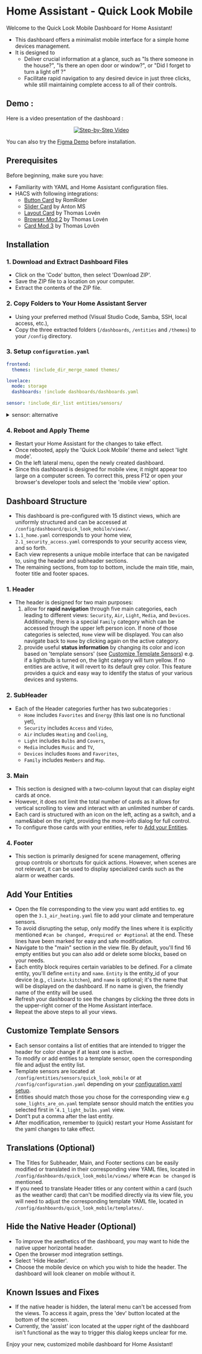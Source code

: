 # Home Assistant - Quick Look Mobile

Welcome to the Quick Look Mobile Dashboard for Home Assistant! 

- This dashboard offers a minimalist mobile interface for a simple home devices management. 
- It is designed to
  - Deliver crucial information at a glance, such as "Is there someone in the house?", "Is there an open door or window?", or "Did I forget to turn a light off ?"
  - Facilitate rapid navigation to any desired device in just three clicks, while still maintaining complete access to all of their controls.

## Demo :
Here is a video presentation of the dashboard :
<p align="center">
  <a href="https://www.youtube.com/watch?v=hZRSu72m1gw">
    <img src="https://img.youtube.com/vi/hZRSu72m1gw/0.jpg" alt="Step-by-Step Video">
  </a>
</p>

You can also try the [Figma Demo](https://www.figma.com/proto/G7cHGCjgFJwMrq9WdT41gv/HA---Quick-Look-Mobile?node-id=153-1125&starting-point-node-id=153%3A1006&scaling=scale-down) before installation.

## Prerequisites

Before beginning, make sure you have:

- Familiarity with YAML and Home Assistant configuration files.
- HACS with following integrations:
  - [Button Card](https://github.com/custom-cards/button-card) by RomRider
  - [Slider Card](https://github.com/AnthonMS/my-cards) by Anton MS
  - [Layout Card](https://github.com/thomasloven/lovelace-layout-card) by Thomas Lovén
  - [Browser Mod 2](https://github.com/thomasloven/hass-browser_mod) by Thomas Lovén
  - [Card Mod 3](https://github.com/thomasloven/lovelace-card-mod) by Thomas Lovén

## Installation

### 1. Download and Extract Dashboard Files

- Click on the 'Code' button, then select 'Download ZIP'.
- Save the ZIP file to a location on your computer.
- Extract the contents of the ZIP file.

### 2. Copy Folders to Your Home Assistant Server

- Using your preferred method (Visual Studio Code, Samba, SSH, local access, etc.),
- Copy the three extracted folders (`/dashboards`, `/entities` and `/themes`) to your `/config` directory.

### 3. Setup `configuration.yaml`

```yaml
frontend:
  themes: !include_dir_merge_named themes/

lovelace:
  mode: storage
  dashboards: !include dashboards/dashboards.yaml
  
sensor: !include_dir_list entities/sensors/
```

<details>
<summary>sensor: alternative</summary>
  
You might need to modify these lines to match your current setup, particularly if you don't want to split your sensor configuration across multiple files. Here is the non-splitted alternative:

```yaml
sensor: 
  - platform: template
    sensors: 
      some_alarms_are_on:
        friendly_name: "Some Alarms Are On"
        value_template: >-
          {% set entity_ids = [
            'alarm_control_panel.your_entity'
            ] %}

          {% set count = namespace(value=0) %}

          {% for entity_id in entity_ids %}
            {% if is_state(entity_id, 'triggered') or is_state(entity_id, 'pending') %}
              {% set count.value = count.value + 1 %}
            {% endif %}
          {% endfor %}

          {{ 'off' if count.value == 0 else 'on' }}

  - platform: template
    sensors:
      some_contact_sensors_are_on:
        friendly_name: "Some Contact Sensors Are On"
        value_template: >-
          {% set entity_ids = [
            'binary_sensor.your_entity', 
            'binary_sensor.your_entity',
            'binary_sensor.your_entity',
            'binary_sensor.your_entity',
            'binary_sensor.your_entity'
            ] %}

          {% set count = namespace(value=0) %}

          {% for entity_id in entity_ids %}
            {% if is_state(entity_id, 'on') %}
              {% set count.value = count.value + 1 %}
            {% endif %}
          {% endfor %}

          {{ 'off' if count.value == 0 else 'on' }}

  - platform: template
    sensors:
      some_occupancy_sensors_are_on:
        friendly_name: "Some Occupancy Sensors Are On"
        value_template: >-
          {% set entity_ids = [
            'binary_sensor.your_entity',
            'binary_sensor.your_entity',
            'binary_sensor.your_entity',
            'binary_sensor.your_entity',
            'binary_sensor.your_entity',
            'binary_sensor.your_entity',
            'binary_sensor.your_entity'
            ] %}

          {% set count = namespace(value=0) %}

          {% for entity_id in entity_ids %}
            {% if is_state(entity_id, 'on') %}
              {% set count.value = count.value + 1 %}
            {% endif %}
          {% endfor %}

          {{ 'off' if count.value == 0 else 'on' }}

  - platform: template
    sensors:
      some_climates_are_on:
        friendly_name: "Some climates are on"
        value_template: >-
          {% set entity_ids = [
            'climate.your_entity',
            'climate.your_entity',
            'climate.your_entity'
            ] %}

          {% set count = namespace(value=0) %}

          {% for entity_id in entity_ids %}
            {% if is_state(entity_id, 'heat') or is_state(entity_id, 'on') %}
              {% set count.value = count.value + 1 %}
            {% endif %}
          {% endfor %}

          {{ 'off' if count.value == 0 else 'on' }}

  - platform: template
    sensors:
      some_fans_are_on:
        friendly_name: "Some fans are on"
        value_template: >-
          {% set entity_ids = [
            'fan.your_entity',
            'fan.your_entity',
            'fan.your_entity'
            ] %}

          {% set count = namespace(value=0) %}

          {% for entity_id in entity_ids %}
            {% if is_state(entity_id, 'on') %}
              {% set count.value = count.value + 1 %}
            {% endif %}
          {% endfor %}

          {{ 'off' if count.value == 0 else 'on' }}

  - platform: template
    sensors:
      some_lights_are_on:
        friendly_name: "Some Lights Are On"
        value_template: >-
          {% set entity_ids = [
            'light.your_entity',
            'light.your_entity',
            'light.your_entity',
            'light.your_entity',
            'light.your_entity',
            'light.your_entity',
            'light.your_entity',
            'light.your_entity'
            ] %}

          {% set count = namespace(value=0) %}

          {% for entity_id in entity_ids %}
            {% if is_state(entity_id, 'on') %}
              {% set count.value = count.value + 1 %}
            {% endif %}
          {% endfor %}

          {{ 'off' if count.value == 0 else 'on' }}

  - platform: template
    sensors:
      some_media_players_are_on:
        friendly_name: "Some Media Players Are On"
        value_template: >-
          {% set entity_ids = [
            'media_player.your_entity',
            'media_player.your_entity',
            'media_player.your_entity',
            'media_player.your_entity'
            ] %}

          {% set count = namespace(value=0) %}

          {% for entity_id in entity_ids %}
            {% if is_state(entity_id, 'playing') %}
              {% set count.value = count.value + 1 %}
            {% endif %}
          {% endfor %}

          {{ 'off' if count.value == 0 else 'on' }}

  - platform: template
    sensors:
      some_devices_are_on:
        friendly_name: "Some Devices Are On"
        value_template: >-
          {% set entity_ids = [
            'switch.your_entity',
            'switch.your_entity',
            'switch.your_entity',
            'switch.your_entity',
            'switch.your_entity',
            'vacuum.your_entity',
            'vacuum.your_entity'
            ] %}

          {% set count = namespace(value=0) %}

          {% for entity_id in entity_ids %}
            {% if is_state(entity_id, 'on') or is_state(entity_id, 'cleaning')%}
              {% set count.value = count.value + 1 %}
            {% endif %}
          {% endfor %}

          {{ 'off' if count.value == 0 else 'on' }}
```
</details>

### 4. Reboot and Apply Theme

- Restart your Home Assistant for the changes to take effect.
- Once rebooted, apply the 'Quick Look Mobile' theme and select 'light mode'.
- On the left lateral menu, open the newly created dashboard. 
- Since this dashboard is designed for mobile view, it might appear too large on a computer screen. To correct this, press F12 or open your browser's developer tools and select the 'mobile view' option.

## Dashboard Structure
  
  - This dashboard is pre-configured with 15 distinct views, which are uniformly structured and can be accessed at `/config/dashboard/quick_look_mobile/views/`.
  - `1.1_home.yaml` corresponds to your home view, `2.1_security_access.yaml` corresponds to your security access view, and so forth.
  - Each view represents a unique mobile interface that can be navigated to, using the header and subheader sections.
  - The remaining sections, from top to bottom, include the main title, main, footer title and footer spaces.
  
  ### 1. Header
  
  - The header is designed for two main purposes: 
    1) allow for __rapid navigation__ through five main categories, each leading to different views: `Security`, `Air`, `Light`, `Media`, and `Devices`. Additionally, there is a special `Family` category which can be accessed through the upper left person icon. If none of those categories is selected, `Home` view will be displayed. You can also navigate back to `Home` by clicking again on the active category.
    2) provide useful __status information__ by changing its color and icon based on 'template sensors' (see [Customize Template Sensors](#customize-template-sensors)) e.g. if a lightbulb is turned on, the light category will turn yellow. If no entities are active, it will revert to its default grey color. This feature provides a quick and easy way to identify the status of your various devices and systems.
   
  ### 2. SubHeader
  
  - Each of the Header categories further has two subcategories :
    - `Home` includes `Favorites` and `Energy` (this last one is no functional yet),
    - `Security` includes `Access` and `Video`,
    - `Air` includes `Heating` and `Cooling`,
    - `Light` includes `Bulbs` and `Covers`,
    - `Media` includes `Music` and `TV`,
    - `Devices` includes `Rooms` and `Favorites`,
    - `Family` includes `Members` and `Map`.
   
  ### 3. Main
  
  - This section is designed with a two-column layout that can display eight cards at once.
  - However, it does not limit the total number of cards as it allows for vertical scrolling to view and interact with an unlimited number of cards.
  - Each card is structured with an icon on the left, acting as a switch, and a name&label on the right, providing the more-info dialog for full control.
  - To configure those cards with your entities, refer to [Add your Entities](#add-your-entities).
  
  ### 4. Footer
  
  - This section is primarily designed for scene management, offering group controls or shortcuts for quick actions. However, when scenes are not relevant, it can be used to display specialized cards such as the alarm or weather cards.


## Add Your Entities

- Open the file corresponding to the view you want add entities to. eg open the `3.1_air_heating.yaml` file to add your climate and temperature sensors.
- To avoid disrupting the setup, only modify the lines where it is explicitly mentioned ```#can be changed, #required or #optional``` at the end. These lines have been marked for easy and safe modification.
- Navigate to the "main" section in the view file. By default, you'll find 16 empty entities but you can also add or delete some blocks, based on your needs.
- Each entity block requires certain variables to be defined. For a climate entity, you'll define `entity` and `name`. `Entity` is the entity_id of your device (e.g., `climate.kitchen`), and `name` is optional; it's the name that will be displayed on the dashboard. If no name is given, the friendly name of the entity will be used.
- Refresh your dashboard to see the changes by clicking the three dots in the upper-right corner of the Home Assistant interface.
- Repeat the above steps to all your views.

## Customize Template Sensors

- Each sensor contains a list of entities that are intended to trigger the header for color change if at least one is active.
- To modify or add entities to a template sensor, open the corresponding file and adjust the entity list.
- Template sensors are located at `/config/entities/sensors/quick_look_mobile` or at `/config/configuration.yaml` depending on your [configuration.yaml setup](#3-setup-configurationyaml).
- Entities should match those you chose for the corresponding view e.g `some_lights_are_on.yaml` template sensor should match the entities you selected first in '`4.1_light_bulbs.yaml` view.
- Dont't put a comma after the last entity.
- After modification, remember to (quick) restart your Home Assistant for the yaml changes to take effect.

##  Translations (Optional)

- The Titles for Subheader, Main, and Footer sections can be easily modified or translated in their corresponding view YAML files, located in `/config/dashboards/quick_look_mobile/views/` where `#can be changed` is mentioned.
- If you need to translate Header titles or any content within a card (such as the weather card) that can't be modified directly via its view file, you will need to adjust the corresponding template YAML file, located in `/config/dashboards/quick_look_mobile/templates/`.

## Hide the Native Header (Optional)

- To improve the aesthetics of the dashboard, you may want to hide the native upper horizontal header.
- Open the browser mod integration settings.
- Select 'Hide Header'.
- Choose the mobile device on which you wish to hide the header. The dashboard will look cleaner on mobile without it.

## Known Issues and Fixes

- If the native header is hidden, the lateral menu can't be accessed from the views. To access it again, press the 'dev' button located at the bottom of the screen.
- Currently, the 'assist' icon located at the upper right of the dashboard isn't functional as the way to trigger this dialog keeps unclear for me.

Enjoy your new, customized mobile dashboard for Home Assistant!


